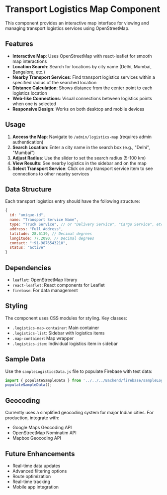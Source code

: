 # Transport Logistics Map Component

This component provides an interactive map interface for viewing and managing transport logistics services using OpenStreetMap.

## Features

- **Interactive Map**: Uses OpenStreetMap with react-leaflet for smooth map interactions
- **Location Search**: Search for locations by city name (Delhi, Mumbai, Bangalore, etc.)
- **Nearby Transport Services**: Find transport logistics services within a specified radius of the searched location
- **Distance Calculation**: Shows distance from the center point to each logistics location
- **Web-like Connections**: Visual connections between logistics points when one is selected
- **Responsive Design**: Works on both desktop and mobile devices

## Usage

1. **Access the Map**: Navigate to `/admin/logistics-map` (requires admin authentication)
2. **Search Location**: Enter a city name in the search box (e.g., "Delhi", "Mumbai")
3. **Adjust Radius**: Use the slider to set the search radius (5-100 km)
4. **View Results**: See nearby logistics in the sidebar and on the map
5. **Select Transport Service**: Click on any transport service item to see connections to other nearby services

## Data Structure

Each transport logistics entry should have the following structure:

```javascript
{
  id: "unique-id",
  name: "Transport Service Name",
  type: "Truck Service", // or "Delivery Service", "Cargo Service", etc.
  address: "Full Address",
  latitude: 28.6139, // Decimal degrees
  longitude: 77.2090, // Decimal degrees
  contact: "+91-9876543210",
  status: "active"
}
```

## Dependencies

- `leaflet`: OpenStreetMap library
- `react-leaflet`: React components for Leaflet
- `firebase`: For data management

## Styling

The component uses CSS modules for styling. Key classes:
- `.logistics-map-container`: Main container
- `.logistics-list`: Sidebar with logistics items
- `.map-container`: Map wrapper
- `.logistics-item`: Individual logistics item in sidebar

## Sample Data

Use the `sampleLogisticsData.js` file to populate Firebase with test data:

```javascript
import { populateSampleData } from '../../../Backend/firebase/sampleLogisticsData.js';
populateSampleData();
```

## Geocoding

Currently uses a simplified geocoding system for major Indian cities. For production, integrate with:
- Google Maps Geocoding API
- OpenStreetMap Nominatim API
- Mapbox Geocoding API

## Future Enhancements

- Real-time data updates
- Advanced filtering options
- Route optimization
- Real-time tracking
- Mobile app integration
